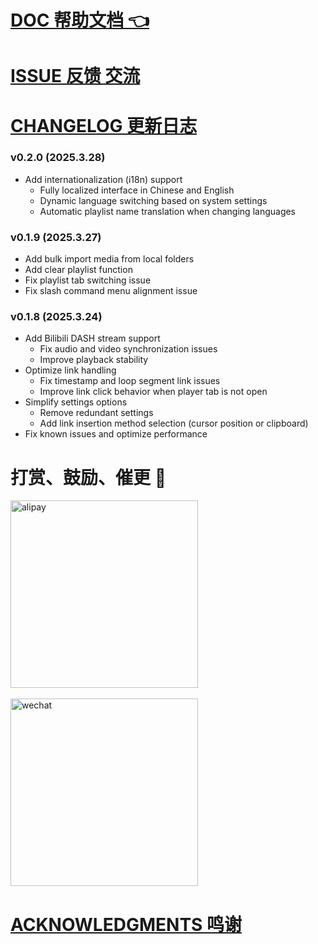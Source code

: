 # [DOC 帮助文档 👈](https://vcne5rvqxi9z.feishu.cn/wiki/KZSMwZk7JiyzFtkgmPUc8rHxnVh)

# [ISSUE 反馈 交流](https://vcne5rvqxi9z.feishu.cn/wiki/KZSMwZk7JiyzFtkgmPUc8rHxnVh#share-JcVadDDYzoViQNxltupcIrJxnSg)

# [CHANGELOG 更新日志](https://vcne5rvqxi9z.feishu.cn/wiki/KZSMwZk7JiyzFtkgmPUc8rHxnVh#share-QBqHdeY0VoHRKYxW42ec1M7Anyh)

### v0.2.0 (2025.3.28)
- Add internationalization (i18n) support
  - Fully localized interface in Chinese and English
  - Dynamic language switching based on system settings
  - Automatic playlist name translation when changing languages

### v0.1.9 (2025.3.27)
- Add bulk import media from local folders
- Add clear playlist function
- Fix playlist tab switching issue
- Fix slash command menu alignment issue

### v0.1.8 (2025.3.24)
- Add Bilibili DASH stream support
  - Fix audio and video synchronization issues
  - Improve playback stability
- Optimize link handling
  - Fix timestamp and loop segment link issues
  - Improve link click behavior when player tab is not open
- Simplify settings options
  - Remove redundant settings
  - Add link insertion method selection (cursor position or clipboard)
- Fix known issues and optimize performance


# 打赏、鼓励、催更 🎉

<div>
<img src="https://745201.xyz/e43d21e2c04f47ddcc294cd62a64e6f.jpg" alt="alipay" width="300" />
</div>
<br>
<div>
<img src="https://745201.xyz/c42d51ea098d3a8687eb50012d1689e.jpg" alt="wechat" width="300" />
</div>

# [ACKNOWLEDGMENTS 鸣谢](https://vcne5rvqxi9z.feishu.cn/wiki/KZSMwZk7JiyzFtkgmPUc8rHxnVh#share-PKecdG4eboPDjAxo4Apc0vuTnJb)